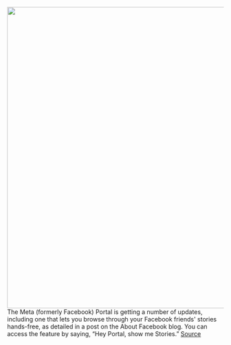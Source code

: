 <img src='https://cdn.vox-cdn.com/thumbor/U34TqjIB3xQprdmG6w3aDniuqy0=/0x0:1920x1080/1200x800/filters:focal(807x387:1113x693)/cdn.vox-cdn.com/uploads/chorus_image/image/70242098/portal_calling_features_new.0.jpeg' width='700px' /><br/>
The Meta (formerly Facebook) Portal is getting a number of updates, including one that lets you browse through your Facebook friends' stories hands-free, as detailed in a post on the About Facebook blog. You can access the feature by saying, “Hey Portal, show me Stories.”
<a href='https://www.theverge.com/2021/12/7/22822879/facebook-portal-stories-hands-free'> Source <a/>